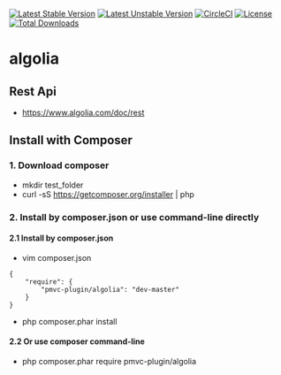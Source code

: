 [![Latest Stable Version](https://poser.pugx.org/pmvc-plugin/algolia/v/stable)](https://packagist.org/packages/pmvc-plugin/algolia) 
[![Latest Unstable Version](https://poser.pugx.org/pmvc-plugin/algolia/v/unstable)](https://packagist.org/packages/pmvc-plugin/algolia) 
[![CircleCI](https://circleci.com/gh/pmvc-plugin/algolia/tree/master.svg?style=svg)](https://circleci.com/gh/pmvc-plugin/algolia/tree/master)
[![License](https://poser.pugx.org/pmvc-plugin/algolia/license)](https://packagist.org/packages/pmvc-plugin/algolia)
[![Total Downloads](https://poser.pugx.org/pmvc-plugin/algolia/downloads)](https://packagist.org/packages/pmvc-plugin/algolia) 

algolia
===============

## Rest Api
   * https://www.algolia.com/doc/rest

## Install with Composer
### 1. Download composer
   * mkdir test_folder
   * curl -sS https://getcomposer.org/installer | php

### 2. Install by composer.json or use command-line directly
#### 2.1 Install by composer.json
   * vim composer.json
```
{
    "require": {
        "pmvc-plugin/algolia": "dev-master"
    }
}
```
   * php composer.phar install

#### 2.2 Or use composer command-line
   * php composer.phar require pmvc-plugin/algolia

